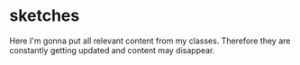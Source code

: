 # sketches
Here I'm gonna put all relevant content from my classes. Therefore they are constantly getting updated and content may disappear.
